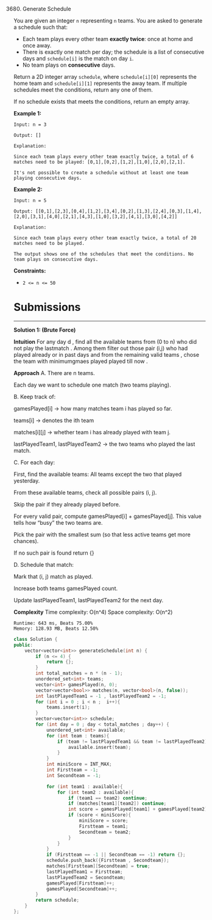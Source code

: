 3680. Generate Schedule

You are given an integer `n` representing `n` teams. You are asked to generate a schedule such that:

* Each team plays every other team **exactly twice**: once at home and once away.
* There is exactly one match per day; the schedule is a list of consecutive days and `schedule[i]` is the match on day `i`.
* No team plays on **consecutive** days.

Return a 2D integer array `schedule`, where `schedule[i][0]` represents the home team and `schedule[i][1]` represents the away team. If multiple schedules meet the conditions, return any one of them.

If no schedule exists that meets the conditions, return an empty array.

 

**Example 1:**
```
Input: n = 3

Output: []

Explanation:

Since each team plays every other team exactly twice, a total of 6 matches need to be played: [0,1],[0,2],[1,2],[1,0],[2,0],[2,1].

It's not possible to create a schedule without at least one team playing consecutive days.
```

**Example 2:**
```
Input: n = 5

Output: [[0,1],[2,3],[0,4],[1,2],[3,4],[0,2],[1,3],[2,4],[0,3],[1,4],[2,0],[3,1],[4,0],[2,1],[4,3],[1,0],[3,2],[4,1],[3,0],[4,2]]

Explanation:

Since each team plays every other team exactly twice, a total of 20 matches need to be played.

The output shows one of the schedules that meet the conditions. No team plays on consecutive days.
```
 

**Constraints:**

* `2 <= n <= 50`

# Submissions
---
**Solution 1: (Brute Force)**

__Intuition__
For any day d , find all the available teams from (0 to n) who did not play the lastmatch . Among them filter out those pair (i,j) who had played already or in past days and from the remaining valid teams , chose the team with minimumgmaes played played till now .

__Approach__
A. There are n teams.

Each day we want to schedule one match (two teams playing).

B. Keep track of:

gamesPlayed[i] → how many matches team i has played so far.

teams[i] -> denotes the ith team

matches[i][j] → whether team i has already played with team j.

lastPlayedTeam1, lastPlayedTeam2 → the two teams who played the last match.

C. For each day:

First, find the available teams:
All teams except the two that played yesterday.

From these available teams, check all possible pairs (i, j).

Skip the pair if they already played before.

For every valid pair, compute gamesPlayed[i] + gamesPlayed[j].
This value tells how “busy” the two teams are.

Pick the pair with the smallest sum (so that less active teams get more chances).

If no such pair is found return {}

D. Schedule that match:

Mark that (i, j) match as played.

Increase both teams gamesPlayed count.

Update lastPlayedTeam1, lastPlayedTeam2 for the next day.

__Complexity__
Time complexity:
O(n^4)
Space complexity:
O(n^2)

```
Runtime: 643 ms, Beats 75.00%
Memory: 128.93 MB, Beats 12.50%
```
```c++
class Solution {
public:
    vector<vector<int>> generateSchedule(int n) {
        if (n <= 4) {
            return {};
        }
        int total_matches = n * (n - 1);
        unordered_set<int> teams;
        vector<int> gamesPlayed(n, 0);
        vector<vector<bool>> matches(n, vector<bool>(n, false));
        int lastPlayedTeam1 = -1 , lastPlayedTeam2 = -1;
        for (int i = 0 ; i < n ;  i++){
            teams.insert(i);
        }
        vector<vector<int>> schedule;
        for (int day = 0 ; day < total_matches ; day++) {
            unordered_set<int> available;
            for (int team : teams){
                if (team != lastPlayedTeam1 && team != lastPlayedTeam2){
                    available.insert(team);
                }
            }
            int miniScore = INT_MAX;
            int Firstteam = -1;
            int Secondteam = -1;

            for (int team1 : available){
                for (int team2 : available){
                    if (team1 == team2) continue;
                    if (matches[team1][team2]) continue;
                    int score = gamesPlayed[team1] + gamesPlayed[team2];
                    if (score < miniScore){
                        miniScore = score;
                        Firstteam = team1;
                        Secondteam = team2;
                    }
                }
            }
            if (Firstteam == -1 || Secondteam == -1) return {};
            schedule.push_back({Firstteam , Secondteam});
            matches[Firstteam][Secondteam] = true;
            lastPlayedTeam1 = Firstteam;
            lastPlayedTeam2 = Secondteam;
            gamesPlayed[Firstteam]++;
            gamesPlayed[Secondteam]++;
        }
        return schedule;
    }
};
```
